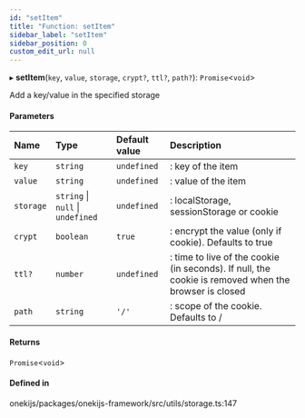 ```yaml
---
id: "setItem"
title: "Function: setItem"
sidebar_label: "setItem"
sidebar_position: 0
custom_edit_url: null
---
```


▸ **setItem**(`key`, `value`, `storage`, `crypt?`, `ttl?`, `path?`): `Promise`<`void`\>

Add a key/value in the specified storage

#### Parameters

| Name | Type | Default value | Description |
| :------ | :------ | :------ | :------ |
| `key` | `string` | `undefined` | : key of the item |
| `value` | `string` | `undefined` | : value of the item |
| `storage` | `string` \| ``null`` \| `undefined` | `undefined` | : localStorage, sessionStorage or cookie |
| `crypt` | `boolean` | `true` | : encrypt the value (only if cookie). Defaults to true |
| `ttl?` | `number` | `undefined` | : time to live of the cookie (in seconds). If null, the cookie is removed when the browser is closed |
| `path` | `string` | `'/'` | : scope of the cookie. Defaults to / |

#### Returns

`Promise`<`void`\>

#### Defined in

onekijs/packages/onekijs-framework/src/utils/storage.ts:147
